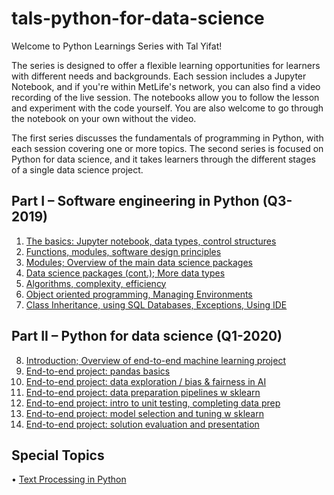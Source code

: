 # tals-python-for-data-science

Welcome to Python Learnings Series with Tal Yifat!

The series is designed to offer a flexible learning opportunities for learners with different needs and backgrounds. Each session includes a Jupyter Notebook, and if you're within MetLife's network, you can also find a video recording of the live session. The notebooks allow you to follow the lesson and experiment with the code yourself. You are also welcome to go through the notebook on your own without the video.

The first series discusses the fundamentals of programming in Python, with each session covering one or more topics. The second series is focused on Python for data science, and it takes learners through the different stages of a single data science project.

## Part I – Software engineering in Python (Q3-2019)
1.	[The basics: Jupyter notebook, data types, control structures](https://github.com/tal-yifat/tals-python-for-data-science/blob/main/Part%201%20-%20Software%20Engineering%20in%20Python/Lesson%201%20-%20the%20basics%20Jupyter%20notebook%2C%20data%20types%2C%20control%20structures.ipynb)
2.	[Functions, modules, software design principles](https://github.com/tal-yifat/tals-python-for-data-science/blob/main/Part%201%20-%20Software%20Engineering%20in%20Python/Lesson%202%20-%20functions%2C%20modules%2C%20software%20design%20principles.ipynb)
3.	[Modules; Overview of the main data science packages](https://github.com/tal-yifat/tals-python-for-data-science/blob/main/Part%201%20-%20Software%20Engineering%20in%20Python/Lesson%203%20-%20modules%3B%20Overview%20of%20the%20main%20data%20science%20packages.ipynb)
4.	[Data science packages (cont.); More data types](https://github.com/tal-yifat/tals-python-for-data-science/blob/main/Part%201%20-%20Software%20Engineering%20in%20Python/Lesson%204%20-%20data%20science%20packages%20(cont.)%3B%20More%20data%20types.ipynb)
5.	[Algorithms, complexity, efficiency](https://github.com/tal-yifat/tals-python-for-data-science/blob/main/Part%201%20-%20Software%20Engineering%20in%20Python/Lesson%205%20-%20algorithms%2C%20complexity%2C%20efficiency.ipynb)
6.	[Object oriented programming, Managing Environments](https://github.com/tal-yifat/tals-python-for-data-science/blob/main/Part%201%20-%20Software%20Engineering%20in%20Python/Lesson%206%20-%20object%20oriented%20programming%2C%20Managing%20Environments.ipynb)
7.	[Class Inheritance, using SQL Databases, Exceptions, Using IDE](https://github.com/tal-yifat/tals-python-for-data-science/blob/main/Part%201%20-%20Software%20Engineering%20in%20Python/Lesson%207%20-%20class%20Inheritance%2C%20using%20SQL%20Databases%2C%20Exceptions%2C%20Using%20IDE.ipynb)
## Part II – Python for data science (Q1-2020)
8.	[Introduction; Overview of end-to-end machine learning project](https://github.com/tal-yifat/tals-python-for-data-science/blob/main/Part%202%20-%20Python%20for%20Data%20Science/Lesson%208%20-%20End-to-end%20ML%20Project%20Overview.ipynb)
9.	[End-to-end project: pandas basics](https://github.com/tal-yifat/tals-python-for-data-science/blob/main/Part%202%20-%20Python%20for%20Data%20Science/Lessons%209%2C%2010%20-%20Data%20Exploration%2C%20Pandas%201%2C%20Fairness%20in%20AI.ipynb)
10.	[End-to-end project: data exploration / bias & fairness in AI](https://github.com/tal-yifat/tals-python-for-data-science/blob/main/Part%202%20-%20Python%20for%20Data%20Science/Lessons%209%2C%2010%20-%20Data%20Exploration%2C%20Pandas%201%2C%20Fairness%20in%20AI.ipynb)
11.	[End-to-end project: data preparation pipelines w sklearn](https://github.com/tal-yifat/tals-python-for-data-science/blob/main/Part%202%20-%20Python%20for%20Data%20Science/Lesson%2011%20-%20Data%20Preparation%20Pipelines%20w%20Sklearn.ipynb)
12.	[End-to-end project: intro to unit testing, completing data prep](https://github.com/tal-yifat/tals-python-for-data-science/blob/main/Part%202%20-%20Python%20for%20Data%20Science/Lesson%2012%20-%20Unit%20Testing%20Intro%2C%20Complete%20Data%20Prep.ipynb/Lesson%2012%20-%20Unit%20Testing%20Intro%2C%20Complete%20Data%20Prep.ipynb)
13.	[End-to-end project: model selection and tuning w sklearn](https://github.com/tal-yifat/tals-python-for-data-science/blob/main/Part%202%20-%20Python%20for%20Data%20Science/Lesson%2013%20-%20Model%20Training%20and%20Tuning.ipynb)
14.	[End-to-end project: solution evaluation and presentation](https://github.com/tal-yifat/tals-python-for-data-science/blob/main/Part%202%20-%20Python%20for%20Data%20Science/Lesson%2014%20-%20Model%20Evaluation%20and%20Presentation.ipynb)
## Special Topics
•	[Text Processing in Python](https://github.com/tal-yifat/tals-python-for-data-science/blob/main/Part%201%20-%20Software%20Engineering%20in%20Python/Advanced%20Topics%20-%20Text%20Processing%20in%20Python.ipynb)

